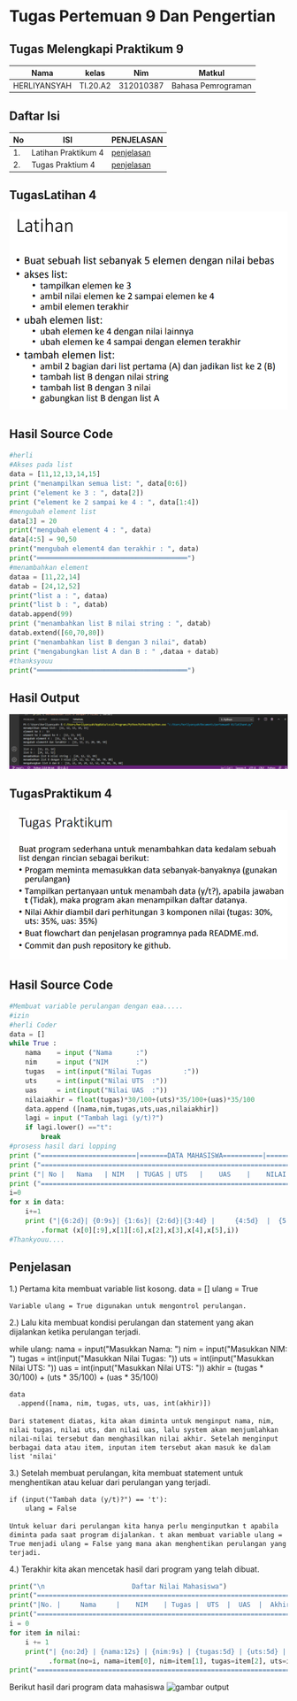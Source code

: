 # Tugas Pertemuan 9 Dan Pengertian
## Tugas Melengkapi Praktikum 9
| Nama | kelas | Nim | Matkul |
| -- | --- | ---- | ----------- |
| HERLIYANSYAH | TI.20.A2 | 312010387 | Bahasa Pemrograman |
## Daftar Isi
| No | ISI | PENJELASAN | 
| -- | --- | ---------- | 
| 1. | Latihan Praktikum 4 | [penjelasan](#TugasLatihan-4) | 
| 2. | Tugas Praktium 4 | [penjelasan](#TugasPraktikum-4) | 

## TugasLatihan 4
![gambar output](isi%20foto/latihan4.png)

## Hasil Source Code
```python
#herli
#Akses pada list
data = [11,12,13,14,15]
print ("menampilkan semua list: ", data[0:6])
print ("element ke 3 : ", data[2])
print ("element ke 2 sampai ke 4 : ", data[1:4])
#mengubah element list
data[3] = 20
print("mengubah element 4 : ", data)
data[4:5] = 90,50
print("mengubah element4 dan terakhir : ", data)
print("══════════════════════════════════════")
#menambahkan element
dataa = [11,22,14]
datab = [24,12,52]
print("list a : ", dataa)
print("list b : ", datab)
datab.append(99)
print ("menambahkan list B nilai string : ", datab)
datab.extend([60,70,80])
print ("menambahkan list B dengan 3 nilai", datab)
print ("mengabungkan list A dan B : " ,dataa + datab)
#thanksyouu
print("══════════════════════════════════════")
```
## Hasil Output 
![gambar output](isi%20foto/hasil%20latihan4.png)

## TugasPraktikum 4
![gambar output](isi%20foto/soalpraktikum4.png)

## Hasil Source Code
```python
#Membuat variable perulangan dengan eaa.....
#izin
#herli Coder
data = []
while True : 
	nama	= input	("Nama 		:")
	nim		= input ("NIM 		:")
	tugas	= int(input("Nilai Tugas        :"))
	uts 	= int(input("Nilai UTS 	:"))
	uas 	= int(input("Nilai UAS 	:"))
	nilaiakhir = float(tugas)*30/100+(uts)*35/100+(uas)*35/100 
	data.append ([nama,nim,tugas,uts,uas,nilaiakhir])
	lagi = input ("Tambah lagi (y/t)?")
	if lagi.lower() =="t":
		break
#prosess hasil dari lopping
print ("========================|=======DATA MAHASISWA==========|==============================")
print ("=======================================================================================")
print ("| No |	 Nama 	| NIM 	| TUGAS | UTS 	|	 UAS 	|	 NILAI AKHIR 	|")
print ("=======================================================================================")
i=0
for x in data:
	i+=1
	print ("|{6:2d}| {0:9s}| {1:6s}| {2:6d}|{3:4d} |	 {4:5d}	 | 	{5:13.2f} 	|"\
		.format (x[0][:9],x[1][:6],x[2],x[3],x[4],x[5],i))
#Thankyouu....

```
## Penjelasan 


1.) Pertama kita membuat variable list kosong.
data = []
ulang = True

    Variable ulang = True digunakan untuk mengontrol perulangan.

2.) Lalu kita membuat kondisi perulangan dan statement yang akan dijalankan ketika perulangan terjadi.

while ulang:
    nama = input("Masukkan Nama: ")
    nim = input("Masukkan NIM: ")
    tugas = int(input("Masukkan Nilai Tugas: "))
    uts = int(input("Masukkan Nilai UTS: "))
    uas = int(input("Masukkan Nilai UTS: "))
    akhir = (tugas * 30/100) + (uts * 35/100) + (uas * 35/100)

  	data
	  .append([nama, nim, tugas, uts, uas, int(akhir)])

    Dari statement diatas, kita akan diminta untuk menginput nama, nim, nilai tugas, nilai uts, dan nilai uas, lalu system akan menjumlahkan nilai-nilai tersebut dan menghasilkan nilai akhir. Setelah menginput berbagai data atau item, inputan item tersebut akan masuk ke dalam list 'nilai'

3.) Setelah membuat perulangan, kita membuat statement untuk menghentikan atau keluar dari perulangan yang terjadi.

    if (input("Tambah data (y/t)?") == 't'):
        ulang = False

    Untuk keluar dari perulangan kita hanya perlu menginputkan t apabila diminta pada saat program dijalankan. t akan membuat variable ulang = True menjadi ulang = False yang mana akan menghentikan perulangan yang terjadi.

4.) Terakhir kita akan mencetak hasil dari program yang telah dibuat.

```python
print("\n                      Daftar Nilai Mahasiswa")
print("==================================================================")
print("|No. |     Nama     |    NIM    | Tugas |  UTS  |  UAS  |  Akhir |")
print("==================================================================")
i = 0
for item in nilai:
    i += 1
    print("| {no:2d} | {nama:12s} | {nim:9s} | {tugas:5d} | {uts:5d} | {uas:5d} | {akhir:6.2f} |"
          .format(no=i, nama=item[0], nim=item[1], tugas=item[2], uts=item[3], uas=item[4], akhir=item[5]))
print("==================================================================")
```
Berikut hasil dari program data mahasiswa 
![gambar output](gambar/hasilpraktikum4.png)







